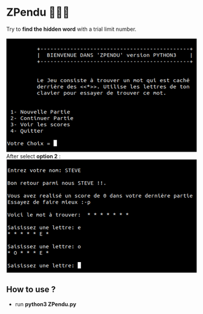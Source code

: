 # ZPendu 🔎🧠😋
Try to <strong>find the hidden word</strong> with a trial limit number.<br/><br/>
<img src="./home.png" alt="GNU/Linux" width="550" height="300"/> <br/>
After select <strong>option 2</strong> : </br>
<img src="./partie_continue.png" alt="GNU/Linux" width="550" height="300"/>

## How to use ?
<ul>
  <li> run <strong>python3 ZPendu.py</strong> </li>
</ul>
